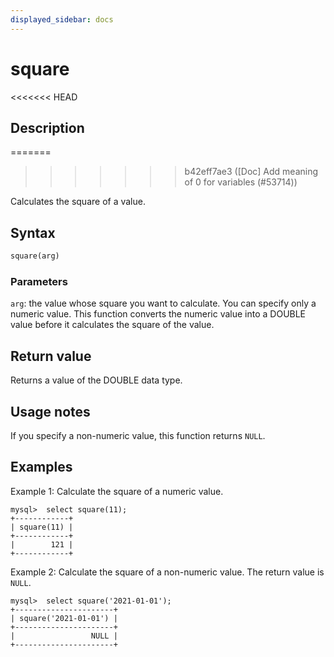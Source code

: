 ```yaml
---
displayed_sidebar: docs
---
```


# square

<<<<<<< HEAD
## Description
=======

>>>>>>> b42eff7ae3 ([Doc] Add meaning of 0 for variables (#53714))

Calculates the square of a value.

## Syntax

```Haskell
square(arg)
```

### Parameters

`arg`: the value whose square you want to calculate. You can specify only a numeric value. This function converts the numeric value into a DOUBLE value before it calculates the square of the value.

## Return value

Returns a value of the DOUBLE data type.

## Usage notes

If you specify a non-numeric value, this function returns `NULL`.

## Examples

Example 1: Calculate the square of a numeric value.

```Plain
mysql>  select square(11);
+------------+
| square(11) |
+------------+
|        121 |
+------------+
```

Example 2: Calculate the square of a non-numeric value. The return value is `NULL`.

```Plain
mysql>  select square('2021-01-01');
+----------------------+
| square('2021-01-01') |
+----------------------+
|                 NULL |
+----------------------+
```
